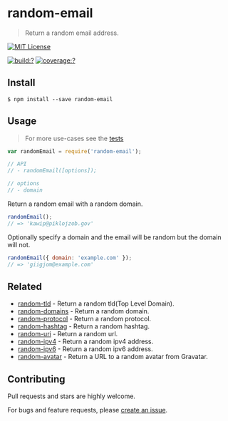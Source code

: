 # random-email

> Return a random email address.

[![MIT License](https://img.shields.io/badge/license-MIT_License-green.svg?style=flat-square)](https://github.com/mock-end/random-email/blob/master/LICENSE)

[![build:?](https://img.shields.io/travis/mock-end/random-email/master.svg?style=flat-square)](https://travis-ci.org/mock-end/random-email)
[![coverage:?](https://img.shields.io/coveralls/mock-end/random-email/master.svg?style=flat-square)](https://coveralls.io/github/mock-end/random-email)


## Install

```
$ npm install --save random-email
```

## Usage

> For more use-cases see the [tests](https://github.com/mock-end/random-email/blob/master/test/spec/index.js)

```js
var randomEmail = require('random-email');

// API
// - randomEmail([options]);

// options
// - domain
```

Return a random email with a random domain.

```js
randomEmail();
// => 'kawip@piklojzob.gov'
```

Optionally specify a domain and the email will be random but the domain will not.

```js
randomEmail({ domain: 'example.com' });
// => 'giigjom@example.com'
```

## Related

- [random-tld](https://github.com/mock-end/random-tld) - Return a random tld(Top Level Domain).
- [random-domains](https://github.com/mock-end/random-domains) - Return a random domain.
- [random-protocol](https://github.com/mock-end/random-protocol) - Return a random protocol.
- [random-hashtag](https://github.com/mock-end/random-tld) - Return a random hashtag.
- [random-uri](https://github.com/mock-end/random-uri.git) - Return a random url.
- [random-ipv4](https://github.com/mock-end/random-ipv4) - Return a random ipv4 address.
- [random-ipv6](https://github.com/mock-end/random-ipv6) - Return a random ipv6 address.
- [random-avatar](https://github.com/mock-end/random-avatar) - Return a URL to a random avatar from Gravatar.

## Contributing

Pull requests and stars are highly welcome.

For bugs and feature requests, please [create an issue](https://github.com/mock-end/random-email/issues/new).
